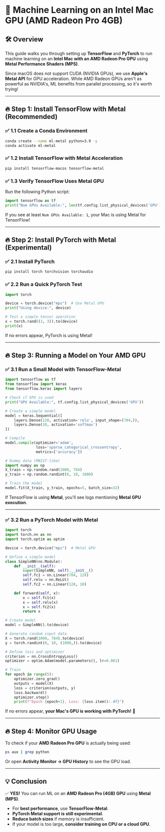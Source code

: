 # 🚀 Machine Learning on an Intel Mac GPU (AMD Radeon Pro 4GB)

## 🛠️ Overview
This guide walks you through setting up **TensorFlow** and **PyTorch** to run machine learning on an **Intel Mac with an AMD Radeon Pro GPU** using **Metal Performance Shaders (MPS)**.

Since macOS does not support CUDA (NVIDIA GPUs), we use **Apple's Metal API** for GPU acceleration. While AMD Radeon GPUs aren't as powerful as NVIDIA's, ML benefits from parallel processing, so it's worth trying!

---

## 🔥 Step 1: Install TensorFlow with Metal (Recommended)
### ✅ 1.1 Create a Conda Environment
```bash
conda create --name ml-metal python=3.9 -y
conda activate ml-metal
```

### ✅ 1.2 Install TensorFlow with Metal Acceleration
```bash
pip install tensorflow-macos tensorflow-metal
```

### ✅ 1.3 Verify TensorFlow Uses Metal GPU
Run the following Python script:
```python
import tensorflow as tf
print("Num GPUs Available:", len(tf.config.list_physical_devices('GPU')))
```
If you see at least `Num GPUs Available: 1`, your Mac is using Metal for TensorFlow!

---

## 🔥 Step 2: Install PyTorch with Metal (Experimental)
### ✅ 2.1 Install PyTorch
```bash
pip install torch torchvision torchaudio
```

### ✅ 2.2 Run a Quick PyTorch Test
```python
import torch

device = torch.device("mps")  # Use Metal GPU
print("Using device:", device)

# Test a simple tensor operation
x = torch.rand((3, 3)).to(device)
print(x)
```
If no errors appear, PyTorch is using Metal!

---

## 🔥 Step 3: Running a Model on Your AMD GPU
### ✅ 3.1 Run a Small Model with TensorFlow-Metal
```python
import tensorflow as tf
from tensorflow import keras
from tensorflow.keras import layers

# Check if GPU is used
print("GPU Available:", tf.config.list_physical_devices('GPU'))

# Create a simple model
model = keras.Sequential([
    layers.Dense(128, activation='relu', input_shape=(784,)),
    layers.Dense(10, activation='softmax')
])

# Compile
model.compile(optimizer='adam',
              loss='sparse_categorical_crossentropy',
              metrics=['accuracy'])

# Dummy data (MNIST-like)
import numpy as np
X_train = np.random.rand(1000, 784)
y_train = np.random.randint(0, 10, 1000)

# Train the model
model.fit(X_train, y_train, epochs=5, batch_size=32)
```
If TensorFlow is using **Metal**, you'll see logs mentioning **Metal GPU execution**.

---

### ✅ 3.2 Run a PyTorch Model with Metal
```python
import torch
import torch.nn as nn
import torch.optim as optim

device = torch.device("mps")  # Metal GPU

# Define a simple model
class SimpleNN(nn.Module):
    def __init__(self):
        super(SimpleNN, self).__init__()
        self.fc1 = nn.Linear(784, 128)
        self.relu = nn.ReLU()
        self.fc2 = nn.Linear(128, 10)

    def forward(self, x):
        x = self.fc1(x)
        x = self.relu(x)
        x = self.fc2(x)
        return x

# Create model
model = SimpleNN().to(device)

# Generate random input data
X = torch.rand(1000, 784).to(device)
y = torch.randint(0, 10, (1000,)).to(device)

# Define loss and optimizer
criterion = nn.CrossEntropyLoss()
optimizer = optim.Adam(model.parameters(), lr=0.001)

# Train
for epoch in range(5):
    optimizer.zero_grad()
    outputs = model(X)
    loss = criterion(outputs, y)
    loss.backward()
    optimizer.step()
    print(f"Epoch {epoch+1}, Loss: {loss.item():.4f}")
```
If no errors appear, **your Mac's GPU is working with PyTorch!** 🎉

---

## 🔥 Step 4: Monitor GPU Usage
To check if your **AMD Radeon Pro GPU** is actually being used:
```bash
ps aux | grep python
```
Or open **Activity Monitor → GPU History** to see the GPU load.

---

## 💡 Conclusion
✅ **YES!** You can run ML on an **AMD Radeon Pro (4GB) GPU** using **Metal (MPS)**.
- For **best performance**, use **TensorFlow-Metal**.
- **PyTorch Metal support is still experimental**.
- **Reduce batch sizes** if memory is insufficient.
- If your model is too large, **consider training on CPU or a cloud GPU**.


